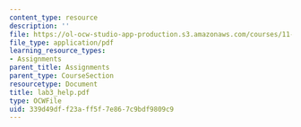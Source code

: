 ```yaml
---
content_type: resource
description: ''
file: https://ol-ocw-studio-app-production.s3.amazonaws.com/courses/11-204-planning-communications-and-digital-media-fall-2004/339d49dff23aff5f7e867c9bdf9809c9_lab3_help.pdf
file_type: application/pdf
learning_resource_types:
- Assignments
parent_title: Assignments
parent_type: CourseSection
resourcetype: Document
title: lab3_help.pdf
type: OCWFile
uid: 339d49df-f23a-ff5f-7e86-7c9bdf9809c9
---
```


